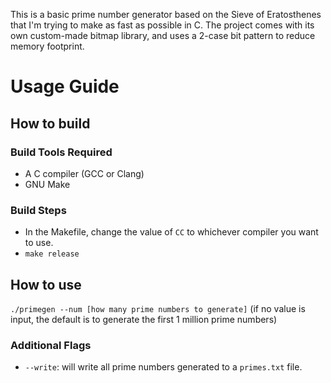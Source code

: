 This is a basic prime number generator based on the Sieve of Eratosthenes that I'm trying to make as fast as possible in C. The project comes with its own custom-made bitmap library, and uses a 2-case bit pattern to reduce memory footprint.

# Usage Guide
## How to build
### Build Tools Required
- A C compiler (GCC or Clang)
- GNU Make
### Build Steps
- In the Makefile, change the value of `CC` to whichever compiler you want to use.
- `make release`
## How to use
`./primegen --num [how many prime numbers to generate]` (if no value is input, the default is to generate the first 1 million prime numbers)

### Additional Flags
- `--write`: will write all prime numbers generated to a `primes.txt` file.
